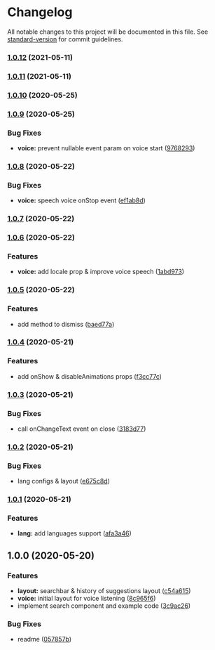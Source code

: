 # Changelog

All notable changes to this project will be documented in this file. See [standard-version](https://github.com/conventional-changelog/standard-version) for commit guidelines.

### [1.0.12](https://github.com/zettabrasil/react-native-searchbar/compare/v1.0.11...v1.0.12) (2021-05-11)

### [1.0.11](https://github.com/zettabrasil/react-native-searchbar/compare/v1.0.10...v1.0.11) (2021-05-11)

### [1.0.10](https://github.com/zettabrasil/react-native-searchbar/compare/v1.0.9...v1.0.10) (2020-05-25)

### [1.0.9](https://github.com/zettabrasil/react-native-searchbar/compare/v1.0.8...v1.0.9) (2020-05-25)


### Bug Fixes

* **voice:** prevent nullable event param on voice start ([9768293](https://github.com/zettabrasil/react-native-searchbar/commit/9768293c06a7852c3a289df6ca9b72d1c0c890c3))

### [1.0.8](https://github.com/zettabrasil/react-native-searchbar/compare/v1.0.7...v1.0.8) (2020-05-22)


### Bug Fixes

* **voice:** speech voice onStop event ([ef1ab8d](https://github.com/zettabrasil/react-native-searchbar/commit/ef1ab8d66fc733975e9c275b5459dfdbac901da5))

### [1.0.7](https://github.com/zettabrasil/react-native-searchbar/compare/v1.0.6...v1.0.7) (2020-05-22)

### [1.0.6](https://github.com/zettabrasil/react-native-searchbar/compare/v1.0.5...v1.0.6) (2020-05-22)


### Features

* **voice:** add locale prop & improve voice speech ([1abd973](https://github.com/zettabrasil/react-native-searchbar/commit/1abd973235fbce8dd2ecd0bf800c65f0013e8449))

### [1.0.5](https://github.com/zettabrasil/react-native-searchbar/compare/v1.0.4...v1.0.5) (2020-05-22)


### Features

* add method to dismiss ([baed77a](https://github.com/zettabrasil/react-native-searchbar/commit/baed77a4eeae0b1a5e3043b2ef48367432d83615))

### [1.0.4](https://github.com/zettabrasil/react-native-searchbar/compare/v1.0.3...v1.0.4) (2020-05-21)


### Features

* add onShow & disableAnimations props ([f3cc77c](https://github.com/zettabrasil/react-native-searchbar/commit/f3cc77c2c8a397a195b5b3fe2904271ce0d0705b))

### [1.0.3](https://github.com/zettabrasil/react-native-searchbar/compare/v1.0.2...v1.0.3) (2020-05-21)


### Bug Fixes

* call onChangeText event on close ([3183d77](https://github.com/zettabrasil/react-native-searchbar/commit/3183d77b42421dbfc4dad554357be85b336a2170))

### [1.0.2](https://github.com/zettabrasil/react-native-searchbar/compare/v1.0.1...v1.0.2) (2020-05-21)


### Bug Fixes

* lang configs & layout ([e675c8d](https://github.com/zettabrasil/react-native-searchbar/commit/e675c8d65d30231c3e5371da1a1ae4528067e56f))

### [1.0.1](https://github.com/zettabrasil/react-native-searchbar/compare/v1.0.0...v1.0.1) (2020-05-21)


### Features

* **lang:** add languages support ([afa3a46](https://github.com/zettabrasil/react-native-searchbar/commit/afa3a4611e7e6608b6bd8fe0b9be1affe8d3556f))

## 1.0.0 (2020-05-20)


### Features

* **layout:** searchbar & history of suggestions layout ([c54a615](https://github.com/zettabrasil/react-native-searchbar/commit/c54a615a70eddba995243047d6deefea95ece790))
* **voice:** initial layout for voice listening ([8c965f6](https://github.com/zettabrasil/react-native-searchbar/commit/8c965f6b6c110cc21fa31484b902d7f249712008))
* implement search component and example code ([3c9ac26](https://github.com/zettabrasil/react-native-searchbar/commit/3c9ac26e36a04a679ed93fbbe4c089cc5c923d39))


### Bug Fixes

* readme ([057857b](https://github.com/zettabrasil/react-native-searchbar/commit/057857b5e50fc3c1d0f3b455e841bd2c4a856b2e))
